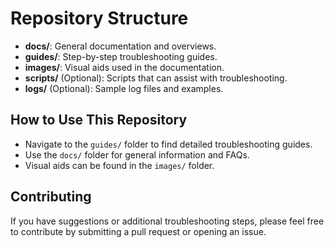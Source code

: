 # Repository Structure

* **docs/**: General documentation and overviews.
* **guides/**: Step-by-step troubleshooting guides.
* **images/**: Visual aids used in the documentation.
* **scripts/** (Optional): Scripts that can assist with troubleshooting.
* **logs/** (Optional): Sample log files and examples.

## How to Use This Repository

* Navigate to the `guides/` folder to find detailed troubleshooting guides.
* Use the `docs/` folder for general information and FAQs.
* Visual aids can be found in the `images/` folder.

## Contributing

If you have suggestions or additional troubleshooting steps, please feel free to
contribute by submitting a pull request or opening an issue.
